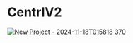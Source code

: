 # CentrlV2
[![New Project - 2024-11-18T015818 370](https://github.com/user-attachments/assets/5f51b216-518c-4ad3-a3e4-5ea4fee17085)](https://discord.gg/c6v59aXcNF)
